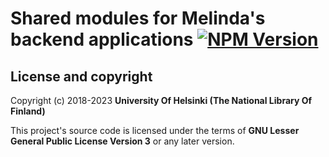 # Shared modules for Melinda's backend applications [![NPM Version](https://img.shields.io/npm/v/@natlibfi/melinda-backend-commons.svg)](https://npmjs.org/package/@natlibfi/melinda-backend-commons)

## License and copyright

Copyright (c) 2018-2023 **University Of Helsinki (The National Library Of Finland)**

This project's source code is licensed under the terms of **GNU Lesser General Public License Version 3** or any later version.
